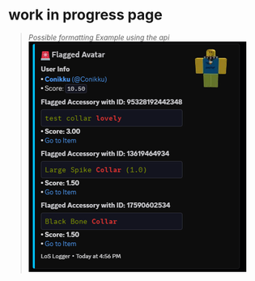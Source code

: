 # work in progress page

> *Possible formatting Example using the api*
![alt text](../assets/rbxlscoreFormatExample.png)